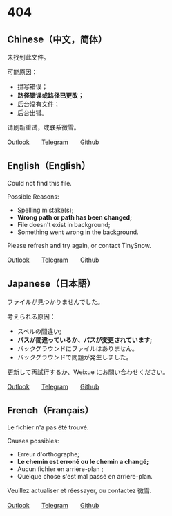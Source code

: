 # 404

## Chinese（中文，简体）

未找到此文件。

可能原因：

- 拼写错误；
- **路径错误或路径已更改；**
- 后台没有文件；
- 后台出错。

请刷新重试，或联系微雪。

[Outlook](mailto:lo.tinysnow.ol@outlook.com)　　[Telegram](http://t.me/TinySnow)　　[Github](https://github.com/TinySnow)

## English（English）

Could not find this file.

Possible Reasons:

- Spelling mistake(s);
- **Wrong path or path has been changed;**
- File doesn't exist in background;
- Something went wrong in the background.

Please refresh and try again, or contact TinySnow.

[Outlook](mailto:lo.tinysnow.ol@outlook.com)　　[Telegram](http://t.me/TinySnow)　　[Github](https://github.com/TinySnow)

## Japanese（日本語）

ファイルが見つかりませんでした。

考えられる原因：

- スペルの間違い;
- **パスが間違っているか、パスが変更されています;**
- バックグラウンドにファイルはありません。
- バックグラウンドで問題が発生しました。

更新して再試行するか、Weixue にお問い合わせください。

[Outlook](mailto:lo.tinysnow.ol@outlook.com)　　[Telegram](http://t.me/TinySnow)　　[Github](https://github.com/TinySnow)

## French（Français）

Le fichier n'a pas été trouvé.

Causes possibles:

- Erreur d'orthographe;
- **Le chemin est erroné ou le chemin a changé;**
- Aucun fichier en arrière-plan ;
- Quelque chose s'est mal passé en arrière-plan.

Veuillez actualiser et réessayer, ou contactez 微雪.

[Outlook](mailto:lo.tinysnow.ol@outlook.com)　　[Telegram](http://t.me/TinySnow)　　[Github](https://github.com/TinySnow)